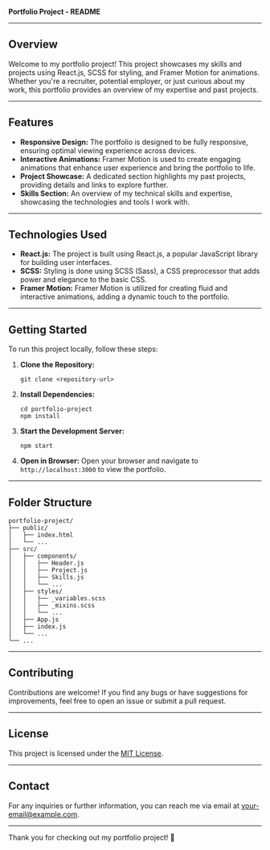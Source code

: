 **Portfolio Project - README**

---

## Overview
Welcome to my portfolio project! This project showcases my skills and projects using React.js, SCSS for styling, and Framer Motion for animations. Whether you're a recruiter, potential employer, or just curious about my work, this portfolio provides an overview of my expertise and past projects.

---

## Features
- **Responsive Design:** The portfolio is designed to be fully responsive, ensuring optimal viewing experience across devices.
- **Interactive Animations:** Framer Motion is used to create engaging animations that enhance user experience and bring the portfolio to life.
- **Project Showcase:** A dedicated section highlights my past projects, providing details and links to explore further.
- **Skills Section:** An overview of my technical skills and expertise, showcasing the technologies and tools I work with.

---

## Technologies Used
- **React.js:** The project is built using React.js, a popular JavaScript library for building user interfaces.
- **SCSS:** Styling is done using SCSS (Sass), a CSS preprocessor that adds power and elegance to the basic CSS.
- **Framer Motion:** Framer Motion is utilized for creating fluid and interactive animations, adding a dynamic touch to the portfolio.

---

## Getting Started
To run this project locally, follow these steps:

1. **Clone the Repository:** 
   ```
   git clone <repository-url>
   ```

2. **Install Dependencies:** 
   ```
   cd portfolio-project
   npm install
   ```

3. **Start the Development Server:** 
   ```
   npm start
   ```

4. **Open in Browser:**
   Open your browser and navigate to `http://localhost:3000` to view the portfolio.

---

## Folder Structure
```
portfolio-project/
├── public/
│   ├── index.html
│   └── ...
├── src/
│   ├── components/
│   │   ├── Header.js
│   │   ├── Project.js
│   │   ├── Skills.js
│   │   └── ...
│   ├── styles/
│   │   ├── _variables.scss
│   │   ├── _mixins.scss
│   │   └── ...
│   ├── App.js
│   ├── index.js
│   └── ...
└── ...
```

---

## Contributing
Contributions are welcome! If you find any bugs or have suggestions for improvements, feel free to open an issue or submit a pull request.

---

## License
This project is licensed under the [MIT License](https://opensource.org/licenses/MIT).

---

## Contact
For any inquiries or further information, you can reach me via email at [your-email@example.com](mailto:your-email@example.com).

---

Thank you for checking out my portfolio project! 🚀
